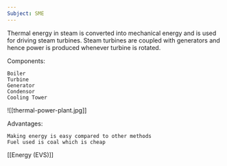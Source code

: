 ```yaml
---
Subject: SME
---
```


Thermal energy in steam is converted into mechanical energy and is used for driving steam turbines.
Steam turbines are coupled with generators and hence power is produced whenever turbine is rotated.

Components:

	Boiler
	Turbine
	Generator
	Condensor
	Cooling Tower

![[thermal-power-plant.jpg]]

Advantages:

	Making energy is easy compared to other methods
	Fuel used is coal which is cheap

[[Energy (EVS)]]